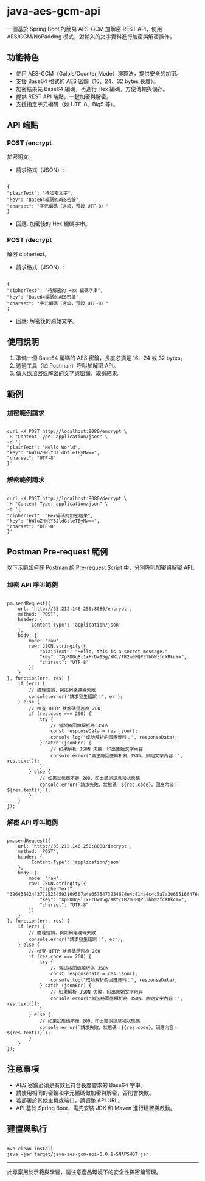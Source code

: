 # java-aes-gcm-api

一個基於 Spring Boot 的簡易 AES-GCM 加解密 REST API，使用 AES/GCM/NoPadding 模式，對輸入的文字資料進行加密與解密操作。

## 功能特色

- 使用 AES-GCM（Galois/Counter Mode）演算法，提供安全的加密。
- 支援 Base64 格式的 AES 密鑰（16、24、32 bytes 長度）。
- 加密結果先 Base64 編碼，再進行 Hex 編碼，方便傳輸與儲存。
- 提供 REST API 端點，一鍵加密與解密。
- 支援指定字元編碼（如 UTF-8、Big5 等）。

## API 端點

### POST /encrypt

加密明文。

- 請求格式（JSON）:

```

{
"plainText": "待加密文字",
"key": "Base64編碼的AES密鑰",
"charset": "字元編碼（選填，預設 UTF-8）"
}

```

- 回應: 加密後的 Hex 編碼字串。

### POST /decrypt

解密 ciphertext。

- 請求格式（JSON）:

```

{
"cipherText": "待解密的 Hex 編碼字串",
"key": "Base64編碼的AES密鑰",
"charset": "字元編碼（選填，預設 UTF-8）"
}

```

- 回應: 解密後的原始文字。

## 使用說明

1. 準備一個 Base64 編碼的 AES 密鑰，長度必須是 16、24 或 32 bytes。
2. 透過工具（如 Postman）呼叫加解密 API。
3. 傳入欲加密或解密的文字與密鑰，取得結果。

## 範例

### 加密範例請求

```

curl -X POST http://localhost:8080/encrypt \
-H "Content-Type: application/json" \
-d '{
"plainText": "Hello World",
"key": "bWluZHNlY3JldGtleTEyMw==",
"charset": "UTF-8"
}'

```

### 解密範例請求

```

curl -X POST http://localhost:8080/decrypt \
-H "Content-Type: application/json" \
-d '{
"cipherText": "Hex編碼的加密結果",
"key": "bWluZHNlY3JldGtleTEyMw==",
"charset": "UTF-8"
}'

```

## Postman Pre-request 範例

以下示範如何在 Postman 的 Pre-request Script 中，分別呼叫加密與解密 API。

### 加密 API 呼叫範例

```

pm.sendRequest({
    url: 'http://35.212.146.250:8080/encrypt',
    method: 'POST',
    header: {
        'Content-Type': 'application/json'
    },
    body: {
        mode: 'raw',
        raw: JSON.stringify({
            "plainText": "Hello, this is a secret message.",
            "key": "XpFD0q8l1xFrDw15g/XKt/TR2m0FQP3TbbWzfcXRkcY=",
            "charset": "UTF-8"
        })
    }
}, function(err, res) {
    if (err) {
        // 處理錯誤，例如網路連線失敗
        console.error("請求發生錯誤：", err);
    } else {
        // 檢查 HTTP 狀態碼是否為 200
        if (res.code === 200) {
            try {
                // 嘗試將回傳解析為 JSON
                const responseData = res.json();
                console.log("成功解析的回應資料：", responseData);
            } catch (jsonErr) {
                // 如果解析 JSON 失敗，印出原始文字內容
                console.error("無法將回應解析為 JSON。原始文字內容：", res.text());
            }
        } else {
            // 如果狀態碼不是 200，印出錯誤訊息和狀態碼
            console.error(`請求失敗，狀態碼：${res.code}。回應內容：${res.text()}`);
        }
    }
});

```

### 解密 API 呼叫範例

```

pm.sendRequest({
    url: 'http://35.212.146.250:8080/decrypt',
    method: 'POST',
    header: {
        'Content-Type': 'application/json'
    },
    body: {
        mode: 'raw',
        raw: JSON.stringify({
            "cipherText": "326435424437725234593169567a4e6575473254674e4c414a4c4c5a7a3065516f476e642b56416c54756e2b75742b456141586241526f72546638674c457563734d73674435493477384577705a476b",
            "key": "XpFD0q8l1xFrDw15g/XKt/TR2m0FQP3TbbWzfcXRkcY=",
            "charset": "UTF-8"
        })
    }
}, function(err, res) {
    if (err) {
        // 處理錯誤，例如網路連線失敗
        console.error("請求發生錯誤：", err);
    } else {
        // 檢查 HTTP 狀態碼是否為 200
        if (res.code === 200) {
            try {
                // 嘗試將回傳解析為 JSON
                const responseData = res.json();
                console.log("成功解析的回應資料：", responseData);
            } catch (jsonErr) {
                // 如果解析 JSON 失敗，印出原始文字內容
                console.error("無法將回應解析為 JSON。原始文字內容：", res.text());
            }
        } else {
            // 如果狀態碼不是 200，印出錯誤訊息和狀態碼
            console.error(`請求失敗，狀態碼：${res.code}。回應內容：${res.text()}`);
        }
    }
});

```

## 注意事項

- AES 密鑰必須是有效且符合長度要求的 Base64 字串。
- 請使用相同的密鑰和字元編碼做加密與解密，否則會失敗。
- 若部署於其他主機或端口，請調整 API URL。
- API 基於 Spring Boot，需先安裝 JDK 和 Maven 進行建置與啟動。

## 建置與執行

```

mvn clean install
java -jar target/java-aes-gcm-api-0.0.1-SNAPSHOT.jar

```

---

此專案用於示範與學習，請注意產品環境下的安全性與密鑰管理。